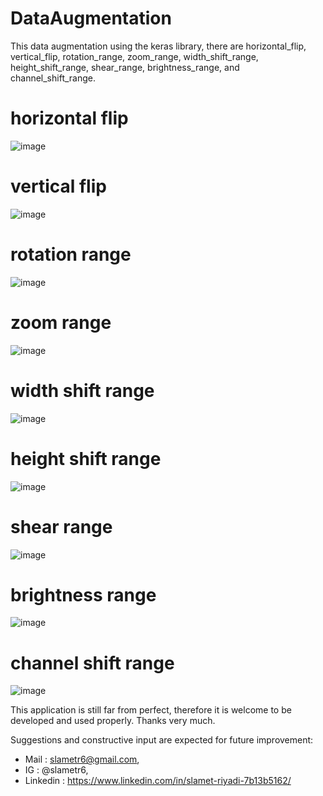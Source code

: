 # DataAugmentation

This data augmentation using the keras library, there are horizontal_flip, vertical_flip, rotation_range, zoom_range, width_shift_range, height_shift_range, shear_range, brightness_range, and channel_shift_range.

# horizontal flip
![image](https://user-images.githubusercontent.com/53107522/154915851-483a73ad-0647-43af-b134-88d55d26d38b.png)

# vertical flip
![image](https://user-images.githubusercontent.com/53107522/154915880-4feaa0cb-e6fd-4372-851b-77a27ecb86d9.png)

# rotation range
![image](https://user-images.githubusercontent.com/53107522/154915912-ad2ef550-5fd1-436b-bb4a-636089f15b37.png)

# zoom range
![image](https://user-images.githubusercontent.com/53107522/154915934-12ddd537-0101-4261-8650-6e2e172bf7a7.png)

# width shift range
![image](https://user-images.githubusercontent.com/53107522/154915956-f8d790b8-5ef0-490f-97f7-e8c3f12f46d0.png)

# height shift range
![image](https://user-images.githubusercontent.com/53107522/154915991-65ff2038-055b-47ee-8c55-2ce04ad5c197.png)

# shear range
![image](https://user-images.githubusercontent.com/53107522/154916017-686d7d1b-9543-464a-af69-843524970bd5.png)

# brightness range
![image](https://user-images.githubusercontent.com/53107522/154916034-0642ccb0-70e0-472e-a932-54a95c4b0308.png)

# channel shift range
![image](https://user-images.githubusercontent.com/53107522/154916053-3609dec9-7dfc-434f-ac08-cd5ab5c4d56b.png)

This application is still far from perfect, therefore it is welcome to be developed and used properly. Thanks very much.

Suggestions and constructive input are expected for future improvement:

* Mail : slametr6@gmail.com,
* IG : @slametr6,
* Linkedin : https://www.linkedin.com/in/slamet-riyadi-7b13b5162/
